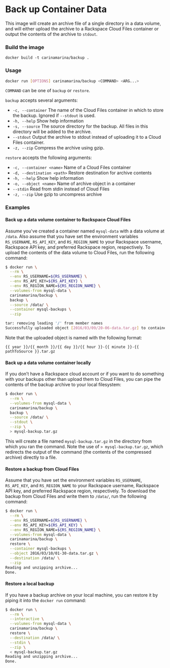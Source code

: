 # Back up Container Data

This image will create an archive file of a single directory in a data volume, and will either upload the archive to a Rackspace Cloud Files container or output the contents of the archive to `stdout`.

### Build the image

```
docker build -t carinamarina/backup .
```

### Usage

```bash
docker run [OPTIONS] carinamarina/backup <COMMAND> <ARG...>
```

`COMMAND` can be one of `backup` or `restore`.

`backup` accepts several arguments:

* `-c, --container` The name of the Cloud Files container in which to store the backup. Ignored if `--stdout` is used.
* `-h, --help` Show help information
* `-s, --source` The source directory for the backup. All files in this directory will be added to the archive.
* `--stdout` Output the archive to stdout instead of uploading it to a Cloud Files container.
* `-z, --zip` Compress the archive using gzip.

`restore` accepts the following arguments:

* `-c, --container <name>` Name of a Cloud Files container
* `-d, --destination <path>` Restore destination for archive contents
* `-h, --help` Show help information
* `-o, --object <name>` Name of archive object in a container
* `--stdin`  Read from stdin instead of Cloud Files
* `-z, --zip` Use gzip to uncompress archive

### Examples

#### Back up a data volume container to Rackspace Cloud Files

Assume you've created a container named `mysql-data` with a data volume at `/data`. Also assume that you have set the environment variables `RS_USERNAME`, `RS_API_KEY`, and `RS_REGION_NAME` to your Rackspace username, Rackspace API key, and preferred Rackspace region, respectively. To upload the contents of the data volume to Cloud Files, run the following command:

```bash
$ docker run \
  --rm \
  --env RS_USERNAME=${RS_USERNAME} \
  --env RS_API_KEY=${RS_API_KEY} \
  --env RS_REGION_NAME=${RS_REGION_NAME} \
  --volumes-from mysql-data \
  carinamarina/backup \
  backup \
  --source /data/ \
  --container mysql-backups \
  --zip

tar: removing leading '/' from member names
Successfully uploaded object [2016/03/09/20-06-data.tar.gz] to container [mysql-backups]
```

Note that the uploaded object is named with the following format:

`{{ year }}/{{ month }}/{{ day }}/{{ hour }}-{{ minute }}-{{ pathToSource }}.tar.gz`

#### Back up a data volume container locally

If you don’t have a Rackspace cloud account or if you want to do something with your backups other than upload them to Cloud Files, you can pipe the contents of the backup archive to your local filesystem:

```bash
$ docker run \
  --rm \
  --volumes-from mysql-data \
  carinamarina/backup \
  backup \
  --source /data/ \
  --stdout \
  --zip \
  > mysql-backup.tar.gz
```

This will create a file named `mysql-backup.tar.gz` in the directory from which you ran the command. Note the use of `> mysql-backup.tar.gz`, which redirects the output of the command (the contents of the compressed archive) directly to a file.

#### Restore a backup from Cloud Files

Assume that you have set the environment variables `RS_USERNAME`, `RS_API_KEY`, and `RS_REGION_NAME` to your Rackspace username, Rackspace API key, and preferred Rackspace region, respectively. To download the backup from Cloud Files and write them to `/data/`, run the following command:

```bash
$ docker run \
  --rm \
  --env RS_USERNAME=${RS_USERNAME} \
  --env RS_API_KEY=${RS_API_KEY} \
  --env RS_REGION_NAME=${RS_REGION_NAME} \
  --volumes-from mysql-data \
  carinamarina/backup \
  restore \
  --container mysql-backups \
  --object 2016/03/10/01-30-data.tar.gz \
  --destination /data/ \
  --zip
Reading and unzipping archive...
Done.
```

#### Restore a local backup

If you have a backup archive on your local machine, you can restore it by piping it into the `docker run` command:

```bash
$ docker run \
  --rm \
  --interactive \
  --volumes-from mysql-data \
  carinamarina/backup \
  restore \
  --destination /data/ \
  --stdin \
  --zip \
  < mysql-backup.tar.gz
Reading and unzipping archive...
Done.
```
